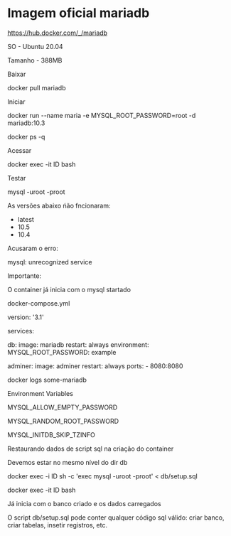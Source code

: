 # Imagem oficial mariadb

https://hub.docker.com/_/mariadb

SO - Ubuntu 20.04

Tamanho - 388MB

Baixar

docker pull mariadb

Iniciar

docker run --name maria -e MYSQL_ROOT_PASSWORD=root -d mariadb:10.3

docker ps -q

Acessar

docker exec -it ID bash

Testar

mysql -uroot -proot

As versões abaixo ńão fncionaram:

- latest
- 10.5
- 10.4

Acusaram o erro:

mysql: unrecognized service

Importante:

O container já inicia com o mysql startado

docker-compose.yml

version: '3.1'

services:

  db:
    image: mariadb
    restart: always
    environment:
      MYSQL_ROOT_PASSWORD: example

  adminer:
    image: adminer
    restart: always
    ports:
      - 8080:8080

docker logs some-mariadb

Environment Variables

MYSQL_ALLOW_EMPTY_PASSWORD

MYSQL_RANDOM_ROOT_PASSWORD

MYSQL_INITDB_SKIP_TZINFO


Restaurando dados de script sql na criação do container

Devemos estar no mesmo nível do dir db

docker exec -i ID sh -c 'exec mysql -uroot -proot' < db/setup.sql

docker exec -it ID bash

Já inicia com o banco criado e os dados carregados

O script db/setup.sql pode conter qualquer código sql válido: criar banco, criar tabelas, insetir registros, etc.


